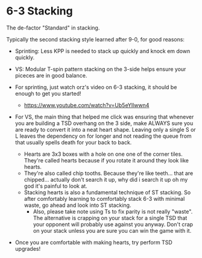 # 6-3 Stacking
The de-factor "Standard" in stacking.

Typically the second stacking style learned after 9-0, for good reasons:
- Sprinting: Less KPP is needed to stack up quickly and knock em down quickly.
- VS: Modular T-spin pattern stacking on the 3-side helps ensure your piceces are in good balance.

- For sprinting, just watch orz's video on 6-3 stacking, it should be enough to get you started!
    - https://www.youtube.com/watch?v=Ub5eYlIwwn4

- For VS, the main thing that helped me click was ensuring that whenever you are building a TSD overhang on the 3 side, make ALWAYS sure you are ready to convert it into a neat heart shape. Leaving only a single S or L leaves the dependency on for longer and not reading the queue from that usually spells death for your back to back.
    - Hearts are 3x3 boxes with a hole on one one of the corner tiles. They're called hearts because if you rotate it around they look like hearts.
    - They're also called chip tooths. Because they're like teeth... that are chipped... actually don't search it up, why did i search it up oh my god it's painful to look at.
    - Stacking hearts is also a fundamental technique of ST stacking. So after comfortably learning to comfortably stack 6-3 with minimal waste, go ahead and look into ST stacking.
        - Also, please take note using Ts to fix parity is not really "waste". The alternative is crapping on your stack for a single TSD that your opponent will probably use against you anyway. Don't crap on your stack unless you are sure you can win the game with it.

- Once you are comfortable with making hearts, try perform TSD upgrades! 